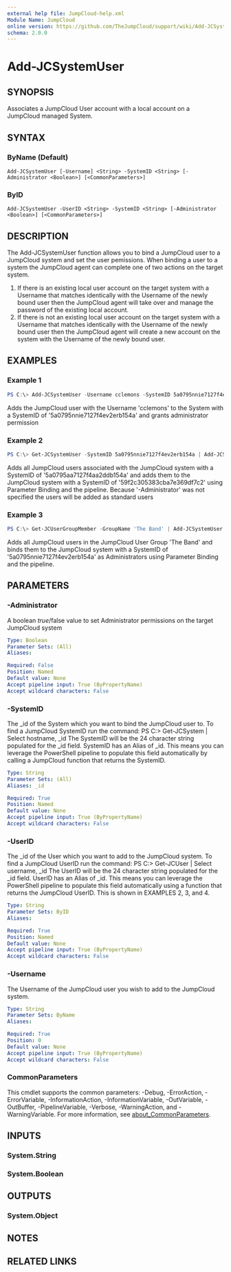 ```yaml
---
external help file: JumpCloud-help.xml
Module Name: JumpCloud
online version: https://github.com/TheJumpCloud/support/wiki/Add-JCSystemUser
schema: 2.0.0
---
```


# Add-JCSystemUser

## SYNOPSIS
Associates a JumpCloud User account with a local account on a JumpCloud managed System.

## SYNTAX

### ByName (Default)
```
Add-JCSystemUser [-Username] <String> -SystemID <String> [-Administrator <Boolean>] [<CommonParameters>]
```

### ByID
```
Add-JCSystemUser -UserID <String> -SystemID <String> [-Administrator <Boolean>] [<CommonParameters>]
```

## DESCRIPTION
The Add-JCSystemUser function allows you to bind a JumpCloud user to a JumpCloud system and set the user pemissions. When binding a user to a system the JumpCloud agent can complete one of two actions on the target system.
1. If there is an existing local user account on the target system with a Username that matches identically with the Username of the newly bound user then the JumpCloud agent will take over and manage the password of the existing local account.
1. If there is not an existing local user account on the target system with a Username that matches identically with the Username of the newly bound user then the JumpCloud agent will create a new account on the system with the Username of the newly bound user.

## EXAMPLES

### Example 1```powershell
PS C:\> Add-JCSystemUser -Username cclemons -SystemID 5a0795nnie7127f4ev2erb154a -Administrator $True
```

Adds the JumpCloud user with the Username 'cclemons' to the System with a SystemID of '5a0795nnie7127f4ev2erb154a' and grants administrator permission

### Example 2```powershell
PS C:\> Get-JCSystemUser -SystemID 5a0795nnie7127f4ev2erb154a | Add-JCSystemUser -SystemID 59f2c305383cba7e369df7c2
```

Adds all JumpCloud users associated with the JumpCloud system with a SystemID of '5a0795aa7127f4aa2ddb154a' and adds them to the JumpCloud system with a SystemID of '59f2c305383cba7e369df7c2' using Parameter Binding and the pipeline. Because '-Administrator' was not specified the users will be added as standard users
### Example 3```powershell
PS C:\> Get-JCUserGroupMember -GroupName 'The Band' | Add-JCSystemUser -SystemID 5a0795nnie7127f4ev2erb154a -Administrator $True
```

Adds all JumpCloud users in the JumpCloud User Group 'The Band' and binds them to the JumpCloud system with a SystemID of '5a0795nnie7127f4ev2erb154a' as Administrators using Parameter Binding and the pipeline.

## PARAMETERS

### -Administrator
A boolean $true/$false value to set Administrator permissions on the target JumpCloud system

```yaml
Type: Boolean
Parameter Sets: (All)
Aliases:

Required: False
Position: Named
Default value: None
Accept pipeline input: True (ByPropertyName)
Accept wildcard characters: False
```

### -SystemID
The _id of the System which you want to bind the JumpCloud user to.
To find a JumpCloud SystemID run the command:
PS C:\> Get-JCSystem | Select hostname, _id
The SystemID will be the 24 character string populated for the _id field.
SystemID has an Alias of _id. This means you can leverage the PowerShell pipeline to populate this field automatically by calling a JumpCloud function that returns the SystemID.

```yaml
Type: String
Parameter Sets: (All)
Aliases: _id

Required: True
Position: Named
Default value: None
Accept pipeline input: True (ByPropertyName)
Accept wildcard characters: False
```

### -UserID
The _id of the User which you want to add to the JumpCloud system.
To find a JumpCloud UserID run the command:
PS C:\> Get-JCUser | Select username, _id
The UserID will be the 24 character string populated for the _id field.
UserID has an Alias of _id. This means you can leverage the PowerShell pipeline to populate this field automatically using a function that returns the JumpCloud UserID. This is shown in EXAMPLES 2, 3, and 4.

```yaml
Type: String
Parameter Sets: ByID
Aliases:

Required: True
Position: Named
Default value: None
Accept pipeline input: True (ByPropertyName)
Accept wildcard characters: False
```

### -Username
The Username of the JumpCloud user you wish to add to the JumpCloud system.

```yaml
Type: String
Parameter Sets: ByName
Aliases:

Required: True
Position: 0
Default value: None
Accept pipeline input: True (ByPropertyName)
Accept wildcard characters: False
```

### CommonParameters
This cmdlet supports the common parameters: -Debug, -ErrorAction, -ErrorVariable, -InformationAction, -InformationVariable, -OutVariable, -OutBuffer, -PipelineVariable, -Verbose, -WarningAction, and -WarningVariable. For more information, see [about_CommonParameters](http://go.microsoft.com/fwlink/?LinkID=113216).

## INPUTS

### System.String
### System.Boolean
## OUTPUTS

### System.Object
## NOTES

## RELATED LINKS
